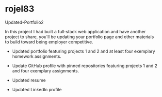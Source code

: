 # rojel83
Updated-Portfolio2

In this project I had built a full-stack web application and have another project to share, you'll be updating your portfolio page and other materials to build toward being employer competitive.

* Updated portfolio featuring projects 1 and 2 and at least four exemplary homework assignments. 

* Update GitHub profile with pinned repositories featuring projects 1 and 2 and four exemplary assignments. 

* Updated resume

* Updated LinkedIn profile